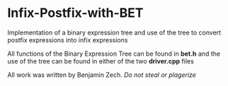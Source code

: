 # Infix-Postfix-with-BET
Implementation of a binary expression tree and use of the tree to convert postfix expressions into infix expressions

All functions of the Binary Expression Tree can be found in **bet.h** and the use of the tree can be found in either of the two **driver.cpp** files

All work was written by Benjamin Zech. *Do not steal or plagerize*
